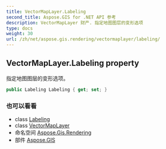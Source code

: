 ```yaml
---
title: VectorMapLayer.Labeling
second_title: Aspose.GIS for .NET API 参考
description: VectorMapLayer 财产. 指定地图图层的变形选项
type: docs
weight: 30
url: /zh/net/aspose.gis.rendering/vectormaplayer/labeling/
---
```

## VectorMapLayer.Labeling property

指定地图图层的变形选项。

```csharp
public Labeling Labeling { get; set; }
```

### 也可以看看

* class [Labeling](../../../aspose.gis.rendering.labelings/labeling/)
* class [VectorMapLayer](../)
* 命名空间 [Aspose.Gis.Rendering](../../vectormaplayer/)
* 部件 [Aspose.GIS](../../../)



